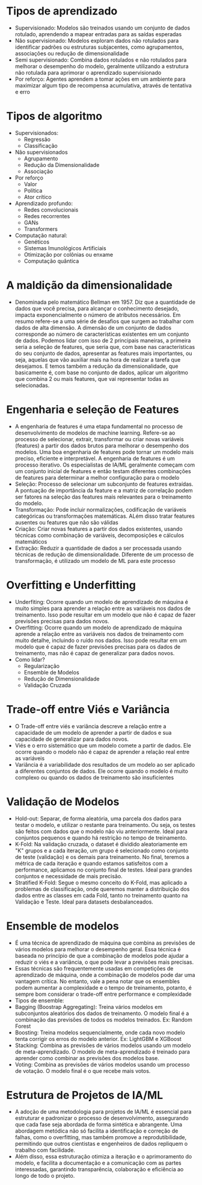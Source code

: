 # Tipos de aprendizado
  - Supervisionado: Modelos são treinados usando um conjunto de dados rotulado, aprendendo a mapear entradas para as saídas esperadas
  - Não supervisionado: Modelos exploram dados não rotulados para identificar padrões ou estruturas subjacentes, como agrupamentos, associações ou redução de dimensionalidade
  - Semi supervisionado: Combina dados rotulados e não rotulados para melhorar o desempenho do modelo, geralmente utilizando a estrutura não rotulada para aprimorar o aprendizado supervisionado
  - Por reforço: Agentes aprendem a tomar ações em um ambiente para maximizar algum tipo de recompensa acumulativa, através de tentativa e erro

# Tipos de algoritmo
  - Supervisionados: 
    - Regressão
    - Classificação
  - Não supervisionados
    - Agrupamento
    - Redução da Dimensionalidade
    - Associação
  - Por reforço
    - Valor
    - Política
    - Ator crítico
  - Aprendizado profundo:
    - Redes convolucionais
    - Redes recorrentes
    - GANs
    - Transformers
  - Computação natural:
    - Genéticos
    - Sistemas Imunológicos Artificiais
    - Otimização por colônias ou enxame
    - Computação quântica

# A maldição da dimensionalidade
  - Denominada pelo matemático Bellman em 1957. Diz que a quantidade de dados que você precisa, para alcançar o conhecimento desejado, impacta exponencialmente o número de atributos necessários. Em resumo refere-se a uma série de desafios que surgem ao trabalhar com dados de alta dimensão. A dimensão de um conjunto de dados corresponde ao número de características existentes em um conjunto de dados. Podemos lidar com isso de 2 principais maneiras, a primeira seria a seleção de features, que seria que, com base nas características do seu conjunto de dados, apresentar as features mais importantes, ou seja, aquelas que vão auxiliar mais na hora de realizar a tarefa que desejamos. E temos também a redução da dimensionalidade, que basicamente é, com base no conjunto de dados, aplicar um algoritmo que combina 2 ou mais features, que vai representar todas as selecionadas.

# Engenharia e seleção de Features
  - A engenharia de features é uma etapa fundamental no processo de desenvolvimento de modelos de machine learning. Refere-se ao processo de selecionar, extrair, transformar ou criar novas variáveis (features) a partir dos dados brutos para melhorar o desempenho dos modelos. Uma boa engenharia de features pode tornar um modelo mais preciso, eficiente e interpretável. A engenharia de features é um processo iterativo. Os especialistas de IA/ML geralmente começam com um conjunto inicial de features e então testam diferentes combinações de features para determinar a melhor configuração para o modelo
  - Seleção: Processo de selecionar um subconjunto de features extraídas. A pontuação de importância da feature e a matriz de correlação podem ser fatores na seleção das features mais relevantes para o treinamento do modelo.
  - Transformação: Pode incluir normalizações, codificação de variáveis categóricas ou transformações matemáticas. ALém disso tratar features ausentes ou features que não são válidas
  - Criação: Criar novas features a partir dos dados existentes, usando técnicas como combinação de variáveis, decomposições e cálculos matemáticos
  - Extração: Reduzir a quantidade de dados a ser processada usando técnicas de redução de dimensionalidade. Diferente de um processo de transformação, é utilizado um modelo de ML para este processo

# Overfitting e Underfitting
  - Underfiting: Ocorre quando um modelo de aprendizado de máquina é muito simples para aprender a relação entre as variáveis nos dados de treinamento. Isso pode resultar em um modelo que não é capaz de fazer previsões precisas para dados novos.
  - Overfitting: Ocorre quando um modelo de aprendizado de máquina aprende a relação entre as variáveis nos dados de treinamento com muito detalhe, incluindo o ruído nos dados. Isso pode resultar em um modelo que é capaz de fazer previsões precisas para os dados de treinamento, mas não é capaz de generalizar para dados novos.
  - Como lidar?
    - Regularização
    - Ensemble de Modelos
    - Redução de Dimensionalidade
    - Validação Cruzada

# Trade-off entre Viés e Variância
 - O Trade-off entre viés e variância descreve a relação entre a capacidade de um modelo de aprender a partir de dados e sua capacidade de generalizar para dados novos. 
 - Viés e o erro sistemático que um modelo comete a partir de dados. Ele ocorre quando o modelo não é capaz de aprender a relação real entre as variáveis
 - Variância é a variabilidade dos resultados de um modelo ao ser aplicado a diferentes conjuntos de dados. Ele ocorre quando o modelo é muito complexo ou quando os dados de treinamento são insuficientes

# Validação de Modelos
 - Hold-out: Separar, de forma aleatória, uma parcela dos dados para testar o modelo, e utilizar o restante para treinamento. Ou seja, os testes são feitos com dados que o modelo não viu anteriormente. Ideal para conjuntos pequenos e quando há restrição no tempo de treinamento.
 - K-Fold: Na validação cruzada, o dataset é dividido aleatoriamente em "K" grupos e a cada iteração, um grupo é selecionado como conjunto de teste (validação) e os demais para treinamento. No final, teremos a métrica de cada iteração e quando estamos satisfeitos com a performance, aplicamos no conjunto final de testes. Ideal para grandes conjuntos e necessidade de mais precisão.
 - Stratified K-Fold: Segue o mesmo conceito do K-Fold, mas aplicado a problemas de classificação, onde queremos manter a distribuição dos dados entre as classes em cada Fold, tanto no treinamento quanto na Validação e Teste. Ideal para datasets desbalanceados.

# Ensemble de modelos
 - É uma técnica de aprendizado de máquina que combina as previsões de vários modelos para melhorar o desempenho geral. Essa técnica é baseada no princípio de que a combinação de modelos pode ajudar a reduzir o viés e a variância, o que pode levar a previsões mais precisas. 
 - Essas técnicas são frequentemente usadas em competições de aprendizado de máquina, onde a combinação de modelos pode dar uma vantagem crítica. No entanto, vale a pena notar que os ensembles podem aumentar a complexidade e o tempo de treinamento, potanto, é sempre bom considerar o trade-off entre performance e complexidade
 - Tipos de ensemble:
  - Bagging (Boostrap Aggregating): Treina vários modelos em subconjuntos aleatórios dos dados de treinamento. O modelo final é a combinação das previsões de todos os modelos treinados. Ex: Random Forest
  - Boosting: Treina modelos sequencialmente, onde cada novo modelo tenta corrigir os erros do modelo anterior. Ex: LightGBM e XGBoost
  - Stacking: Combina as previsões de vários modelos usando um modelo de meta-aprendizado. O modelo de meta-aprendizado é treinado para aprender como combinar as previsões dos modelos base.
  - Voting: Combina as previsões de vários modelos usando um processo de votação. O modelo final é o que recebe mais votos.

# Estrutura de Projetos de IA/ML
  - A adoção de uma metodologia para projetos de IA/ML é essencial para estruturar e padronizar o processo de desenvolvimento, assegurando que cada fase seja abordada de forma sintética e abrangente. Uma abordagem metódica não só facilita a identificação e correção de falhas, como o overfitting, mas também promove a reprodutibilidade, permitindo que outros cientistas e engenheiros de dados repliquem o trabalho com facilidade.
  - Além disso, essa estruturação otimiza a iteração e o aprimoramento do modelo, e facilita a documentação e a comunicação com as partes interessadas, garantindo transparência, colaboração e eficiência ao longo de todo o projeto.